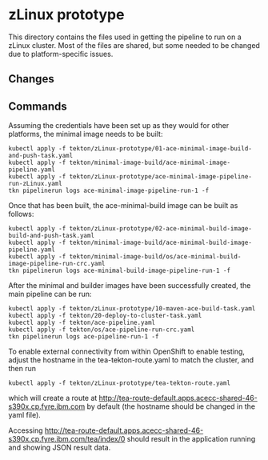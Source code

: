 # zLinux prototype

This directory contains the files used in getting the pipeline to run on a zLinux cluster.
Most of the files are shared, but some needed to be changed due to platform-specific issues.

## Changes

## Commands

Assuming the credentials have been set up as they would for other platforms, the minimal 
image needs to be built:

```
kubectl apply -f tekton/zLinux-prototype/01-ace-minimal-image-build-and-push-task.yaml
kubectl apply -f tekton/minimal-image-build/ace-minimal-image-pipeline.yaml
kubectl apply -f tekton/zLinux-prototype/ace-minimal-image-pipeline-run-zLinux.yaml
tkn pipelinerun logs ace-minimal-image-pipeline-run-1 -f
```

Once that has been built, the ace-minimal-build image can be built as follows:
```
kubectl apply -f tekton/zLinux-prototype/02-ace-minimal-build-image-build-and-push-task.yaml
kubectl apply -f tekton/minimal-image-build/ace-minimal-build-image-pipeline.yaml
kubectl apply -f tekton/minimal-image-build/os/ace-minimal-build-image-pipeline-run-crc.yaml
tkn pipelinerun logs ace-minimal-build-image-pipeline-run-1 -f
```

After the minimal and builder images have been successfully created, the main pipeline
can be run:
```
kubectl apply -f tekton/zLinux-prototype/10-maven-ace-build-task.yaml
kubectl apply -f tekton/20-deploy-to-cluster-task.yaml
kubectl apply -f tekton/ace-pipeline.yaml
kubectl apply -f tekton/os/ace-pipeline-run-crc.yaml
tkn pipelinerun logs ace-pipeline-run-1 -f
```

To enable external connectivity from within OpenShift to enable testing, adjust the 
hostname in the tea-tekton-route.yaml to match the cluster, and then run
```
kubectl apply -f tekton/zLinux-prototype/tea-tekton-route.yaml
```
which will create a route at http://tea-route-default.apps.acecc-shared-46-s390x.cp.fyre.ibm.com by 
default (the hostname should be changed  in the yaml file).

Accessing http://tea-route-default.apps.acecc-shared-46-s390x.cp.fyre.ibm.com/tea/index/0 should 
result in the application running and showing JSON result data.
